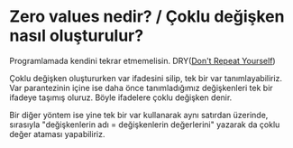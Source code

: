 # Zero values nedir? / Çoklu değişken nasıl oluşturulur?

Programlamada kendini tekrar etmemelisin. DRY([Don't Repeat Yourself](https://ceaksan.com/tr/dry-prensibi))

Çoklu değişken oluştururken var ifadesini silip, tek bir var tanımlayabiliriz. Var parantezinin içine  ise daha önce tanımladığımız değişkenleri tek bir ifadeye taşımış oluruz. Böyle ifadelere çoklu değişken denir.

Bir diğer yöntem ise yine tek bir var kullanarak aynı satırdan üzerinde, sırasıyla "değişkenlerin adı = değişkenlerin değerlerini" yazarak da çoklu değer ataması yapabiliriz.
